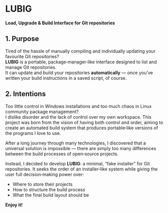 # LUBIG  
**Load, Upgrade & Build Interface for Git repositories**

## 1. Purpose
Tired of the hassle of manually compiling and individually updating your favourite Git repositories?  
**LUBIG** is a portable, package‑manager‑like interface designed to list and manage Git repositories.  
It can update and build your repositories **automatically** — once you’ve written your build instructions in a saved script, of course.

## 2. Intentions
Too little control in Windows installations and too much chaos in Linux community package management?  
I dislike disorder and the lack of control over my own workspace. This project was born from the vision of having both control and order, aiming to create an automated build system that produces portable‑like versions of the programs I love to use.

After a long journey through many technologies, I discovered that a universal solution is impossible — there are simply too many differences between the build processes of open‑source projects.  

Instead, I decided to develop **LUBIG**: a minimal, “fake installer” for Git repositories. It seeks the order of an installer‑like system while giving the user full decision‑making power over:
- Where to store their projects
- How to structure the build process
- What the final build layout should be


**Enjoy it!**
